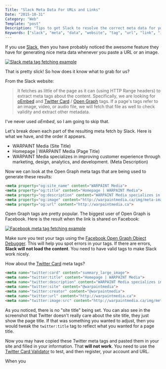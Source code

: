 ```yaml
---
Title: "Slack Meta Data For URLs and Links"
Date: "2015-10-31"
Category: "Web"
Template: "post"
Description: "Tips to get Slack to resolve the correct meta data for your website URL"
Keywords: ["slack", "meta", "data", "website", "tag", "url", "link", "image", "issues", "fixes", "list", "test"]
---
```


If you use [Slack](https://slack.com/), then you have probably noticed the awesome feature they have for generating nice meta data whenever you paste a URL or an image.

<div class="center">
  <a href="http://ohdoylerules.com/content/images/slack-example.png" title="Slack meta tag fetching example" target="_blank"><img alt="Slack meta tag fetching example" src="http://ohdoylerules.com/content/images/slack-example.png" ></a>
</div>

That is pretty slick! So how does it know what to grab for us?

From the Slack website:

> It fetches as little of the page as it can (using HTTP Range headers) to extract meta tags about the content. Specifically, we are looking for <a target="_blank" href="http://oembed.com/">oEmbed</a> and <a target="_blank" href="https://dev.twitter.com/docs/cards">Twitter Card</a> / <a target="_blank" href="http://ogp.me/">Open Graph</a> tags. If a page's tags refer to an image, video, or audio file, we will fetch that file as well to check validity and extract other metadata.

I've never used *oEmbed*, so I am going to skip that.

Let's break down each part of the resulting meta fetch by Slack. Here is what we have, and the order it appears.

* WARPAINT Media (Site Title)
* Homepage | WARPAINT Media (Page Title)
* WARPAINT Media specializes in improving customer experience through marketing, design, analytics, and development. (Meta Description)

Now we can look at the Open Graph meta tags that are being used to generate these results:

```html
<meta property="og:site_name" content="WARPAINT Media">
<meta property="og:title" content="Homepage | WARPAINT Media">
<meta property="og:description" content="WARPAINT Media specializes in improving customer experience through marketing, design, analytics, and development.">
<meta property="og:image" content="http://warpaintmedia.ca/img/meta-image.jpg">
<meta property="og:url" content="http://warpaintmedia.ca">
```

Open Graph tags are pretty popular. The biggest user of Open Graph is Facebook. Here is the result when the link is shared on Facebook:

<div class="center">
  <a href="http://ohdoylerules.com/content/images/warpaint-facebook.png" title="Facebook meta tag fetching example" target="_blank"><img alt="Facebook meta tag fetching example" src="http://ohdoylerules.com/content/images/warpaint-facebook.png" ></a>
</div>

Make sure you test your tags using the [Facebook Open Graph Object Debugger](https://developers.facebook.com/tools/debug/og/object/). This will help you spot errors in your tags. If there are errors, **Slack will not load the content**. You need to have valid tags to make Slack work nicely.

How about the [Twitter Card](https://dev.twitter.com/cards/overview) meta tags?

```html
<meta name="twitter:card" content="summary_large_image">
<meta name="twitter:title" content="Homepage | WARPAINT Media">
<meta name="twitter:description" content="WARPAINT Media specializes in improving customer experience through marketing, design, analytics, and development.">
<meta name="twitter:site" content="@warpaintmedia">
<meta name="twitter:creator" content="@warpaintmedia">
<meta name="twitter:url" content="http://warpaintmedia.ca">
<meta name="twitter:image:src" content="http://warpaintmedia.ca/img/meta-image.jpg">
```

As you noticed, there is no "site title" being set. You can also see in the screenshot that Twitter doesn't really care about the site title, they just show the page title. If that was something you wanted to adjust, then you would tweak the `twitter:title` tag to reflect what you wanted for a page title.

Now you may have copied these Twitter meta tags and pasted them in your site and filled in your information. That **will not work**. You need to use the [Twitter Card Validator](https://cards-dev.twitter.com/validator) to test, and then register, your account and URL.

When you

